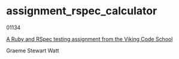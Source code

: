 # assignment_rspec_calculator

01134

[A Ruby and RSpec testing assignment from the Viking Code School](http://www.vikingcodeschool.com)

Graeme Stewart Watt
